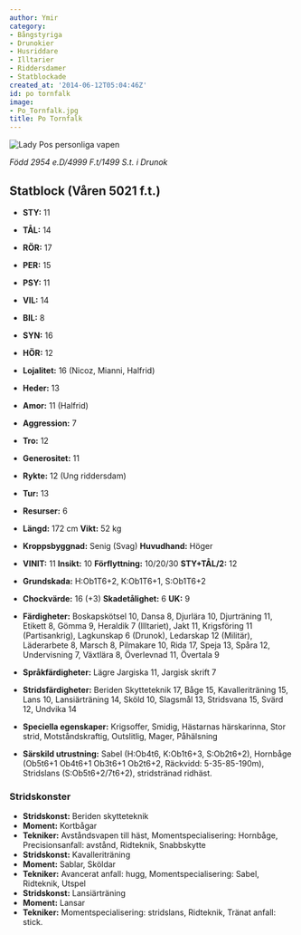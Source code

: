```yaml
---
author: Ymir
category:
- Bångstyriga
- Drunokier
- Husriddare
- Illtarier
- Riddersdamer
- Statblockade
created_at: '2014-06-12T05:04:46Z'
id: po tornfalk
image:
- Po_Tornfalk.jpg
title: Po Tornfalk
---
```

![Lady Pos personliga vapen]

*Född 2954 e.D/4999 F.t/1499 S.t. i Drunok*

## Statblock (Våren 5021 f.t.)

 - **STY:** 11
 - **TÅL:** 14
 - **RÖR:** 17
 - **PER:** 15
 - **PSY:** 11
 - **VIL:** 14
 - **BIL:** 8
 - **SYN:** 16
 - **HÖR:** 12
 - **Lojalitet:** 16 (Nicoz, Mianni, Halfrid)
 - **Heder:** 13
 - **Amor:** 11 (Halfrid)
 - **Aggression:** 7
 - **Tro:** 12
 - **Generositet:** 11
 - **Rykte:** 12 (Ung riddersdam)
 - **Tur:** 13
 - **Resurser:** 6

 - **Längd:** 172 cm **Vikt:** 52 kg
 - **Kroppsbyggnad:** Senig (Svag) **Huvudhand:** Höger

 - **VINIT:** 11 **Insikt:** 10 **Förflyttning:** 10/20/30 **STY+TÅL/2:** 12
 - **Grundskada:** H:Ob1T6+2, K:Ob1T6+1, S:Ob1T6+2
 - **Chockvärde:** 16 (+3) **Skadetålighet:** 6 **UK:** 9

 - **Färdigheter:** Boskapskötsel 10, Dansa 8, Djurlära 10, Djurträning 11, Etikett 8, Gömma 9, Heraldik 7 (Illtariet), Jakt 11, Krigsföring 11 (Partisankrig), Lagkunskap 6 (Drunok), Ledarskap 12 (Militär), Läderarbete 8, Marsch 8, Pilmakare 10, Rida 17, Speja 13, Spåra 12, Undervisning 7, Växtlära 8, Överlevnad 11, Övertala 9

 - **Språkfärdigheter:** Lägre Jargiska 11, Jargisk skrift 7

 - **Stridsfärdigheter:** Beriden Skytteteknik 17, Båge 15, Kavalleriträning 15, Lans 10, Lansiärträning 14, Sköld 10, Slagsmål 13, Stridsvana 15, Svärd 12, Undvika 14

 - **Speciella egenskaper:** Krigsoffer, Smidig, Hästarnas härskarinna, Stor strid, Motståndskraftig, Outslitlig, Mager, Påhälsning

 - **Särskild utrustning:** Sabel (H:Ob4t6, K:Ob1t6+3, S:Ob2t6+2), Hornbåge (Ob5t6+1 Ob4t6+1 Ob3t6+1 Ob2t6+2, Räckvidd: 5-35-85-190m), Stridslans (S:Ob5t6+2/7t6+2), stridstränad ridhäst.

### Stridskonster

 - **Stridskonst:** Beriden skytteteknik
 - **Moment:** Kortbågar
 - **Tekniker:** Avståndsvapen till häst, Momentspecialisering: Hornbåge, Precisionsanfall: avstånd, Ridteknik, Snabbskytte
 - **Stridskonst:** Kavalleriträning
 - **Moment:** Sablar, Sköldar
 - **Tekniker:** Avancerat anfall: hugg, Momentspecialisering: Sabel, Ridteknik, Utspel
 - **Stridskonst:** Lansiärträning
 - **Moment:** Lansar
 - **Tekniker:** Momentspecialisering: stridslans, Ridteknik, Tränat anfall: stick.

  [Lady Pos personliga vapen]: Po_Tornfalk.jpg "Lady Pos personliga vapen"